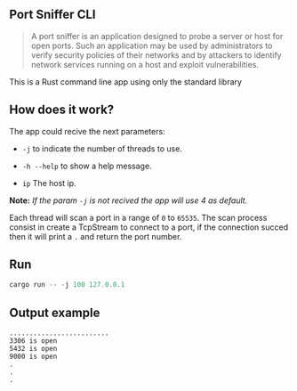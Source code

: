 Port Sniffer CLI
------------------------

>A port sniffer is an application designed to probe a server or host for open ports. Such an application may be used by administrators to verify security policies of their networks and by attackers to identify network services running on a host and exploit vulnerabilities.


This is a Rust command line app using only the standard library

How does it work?
----------------

The app could recive the next parameters:

- `-j` to indicate the number of threads to use.

- `-h --help` to show a help message.

- `ip` The host ip.

**Note:** *If the param `-j` is not recived the app will use 4 as default.*

Each thread will scan a port in a range of `0` to `65535`. The scan process consist in create a TcpStream to connect to a port, if the connection succed then it will print a `.` and return the port number.




Run
-----------

```rust
cargo run -- -j 100 127.0.0.1
```

Output example
-------------

```
.........................
3306 is open
5432 is open
9000 is open
.
.
.
```